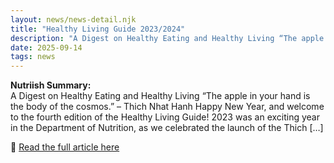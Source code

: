 ```yaml
---
layout: news/news-detail.njk
title: "Healthy Living Guide 2023/2024"
description: "A Digest on Healthy Eating and Healthy Living “The apple in your hand is the body of the cosmos.” – Thich Nhat Hanh Happy New Year, and welcome to the"
date: 2025-09-14
tags: news
---
```


**Nutriish Summary:**  
A Digest on Healthy Eating and Healthy Living “The apple in your hand is the body of the cosmos.” – Thich Nhat Hanh Happy New Year, and welcome to the fourth edition of the Healthy Living Guide! 2023 was an exciting year in the Department of Nutrition, as we celebrated the launch of the Thich […]

🔗 [Read the full article here](https://nutritionsource.hsph.harvard.edu/2024/01/02/healthy-living-guide-2023-2024/)
